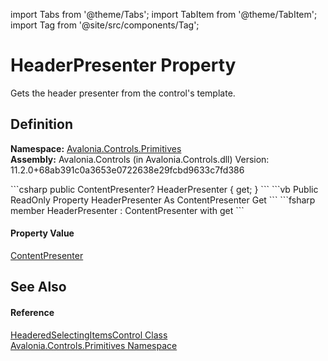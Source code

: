 import Tabs from '@theme/Tabs'; 
import TabItem from '@theme/TabItem'; 
import Tag from '@site/src/components/Tag'; 

# HeaderPresenter Property


Gets the header presenter from the control's template.



## Definition
**Namespace:** <a href="N_Avalonia_Controls_Primitives">Avalonia.Controls.Primitives</a>  
**Assembly:** Avalonia.Controls (in Avalonia.Controls.dll) Version: 11.2.0+68ab391c0a3653e0722638e29fcbd9633c7fd386

<Tabs groupId="api-code-preview">
<TabItem value="csharp" label="C#">
```csharp
public ContentPresenter? HeaderPresenter { get; }
```
</TabItem>
<TabItem value="vb" label="VB">
```vb
Public ReadOnly Property HeaderPresenter As ContentPresenter
	Get
```
</TabItem>
<TabItem value="fsharp" label="F#">
```fsharp
member HeaderPresenter : ContentPresenter with get
```
</TabItem>
</Tabs>



#### Property Value
<a href="T_Avalonia_Controls_Presenters_ContentPresenter">ContentPresenter</a>

## See Also


#### Reference
<a href="T_Avalonia_Controls_Primitives_HeaderedSelectingItemsControl">HeaderedSelectingItemsControl Class</a>  
<a href="N_Avalonia_Controls_Primitives">Avalonia.Controls.Primitives Namespace</a>  
